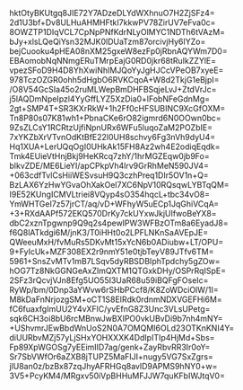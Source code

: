 hktOtyBKUtgq8JIE72Y7ADzeDLYdWXhnuO7H2ZjSFz4=
2d1U3bf+Dv8ULHuAHMHFtkI7kkwPV78ZirUV7eFva0c=
8OWZTP1DIqVCL7CpNpPNfKdrNLyOlMYC1NDTh6tVAzM=
bJy+xlsLQeQiYsn32MJK0lDUaTzm87orcivjHy6IYZo=
bejCuooku4pHEA08nXM25gxeW8ezFp0jRbnAQYWm7D0=
EBAomobNqNNmgERuTMrpEajG0RD0jkr68tRuIkZZYlE=
vpezSFoD9H4D8YhXwiNhIMJQoYyJgHJCcVPeOB7xyeE=
978TczOZGR0ohh5dHgbO6RVKCqoA+W8d2TkjG1eBjpI=
/O8V54GcSIa45o2ruMLWepBmDHFBSqjeLvJ+ZtdVrJc=
j5lAQDmNpeIpzl4YyGffLYZ5XzDia0+lFobNFeGdnMg=
2gt+SMP4T+SR3KXrRkW+1h2Ff0cHFSUBINC9XcGfOXM=
Tn8P80s07K81wh1+PbnaCKe6rO82igmrd6N0OOwn0bc=
9ZsZLCsY1RCRtzUjfiNpnURx6WFu5luqoZaM2POZbIE=
7xYKZbXrVTvnOdKtBfE22l0UH8schvy6Fg3nVh9dyU4=
Hq1XUA+LerUQqOgI0UHkAk15FH8Az2wh4E2odiqEqdk=
Tmk4EUieVtHnjBkj9HeKRcq7zhY/1hrMGZEqw0jb9Fo=
blkvZDE/ME6LieYI/apCPkpVh4lrv9GrRhMeN590JV4=
+063cdfTvlCsHiiWESvsuH9Q3czhPreq1DIr5OV1n+Q=
BzLAX6YzHwYGvaOhXakOel7XC6NpV10RQsqwLYBTqQM=
I9E52KUngICMVLtriei8VQyp4sO354hqcL+tbc34vO8=
YmWHTGeI7z57jrCT/aq/vD+WFhyW5uECp1JqGhiVCqA=
+3+RXdAAPf572EKQ570DrKy7ckUYxwJkjUIfwoBeYX8=
dbC2xznTpgwnp9Q9q2s4pewIPW3WFBzOTm8a6EyadJ8=
f6Q8lATkdgi6M/jnK3/T0iHHt0o2LPFLNKnSaAVEpJE=
QWeeuMxH/fvMuRs5DKvMt15xYcN6b0ADiubw+LT/OPU=
9+FyIcUk+MZF308EX2r9nmY51e0tjbTeyV89JTfv6TM=
5961+SnsZvMTv1mB7LSqv5dyRBSDBIphTpdchy5gZOw=
hOG7Tz8NkGGNGeAxZlmQXTM1QTGxkDHy/OSPrRqISpE=
2SFz3rQcvjVJn8Efg5UO55I3UaR68u59iBQFgFOseIc=
RyWp/bm/0Dnp3aYWvw6rSHbPCcf8/K8ZoWDciOlW/1I=
M8kDaFnNrjozgSM+oCT1S8EIRdk0rdnmNDXVGEFHi6M=
fC6fuaxfgImUU2Y4vXFlC/yvEfnG8Z3Unc3VLsUPetg=
sqk6CH3oi8bU6rcMBnwJwBXIPO0vkUBvDi9b7nh4mNY=
+UShvmrJEwBbdWnUoS2N0A7OMQMI6OLd23OTKnKNI4Y=
diUURbvMZj57yLjSHxYOHXXXK4DdIpITIp4HjMd+Sbs=
Fp89XpWGOSg7yEEimIID7ag/genk+ZayRbvRR3Ir0oY=
Sr7SbVWfOr6aZXB8jTUPZ5MaFIJI+nugy5VG7SxZgrs=
jlU8an0z/bzBx87zqJhyAFRHGq8avlD9APMS9hNY0+w=
3V5+PcyKM4/MRgxv50iVpBHHuMFJJW7quKFbIWJtqV0=
